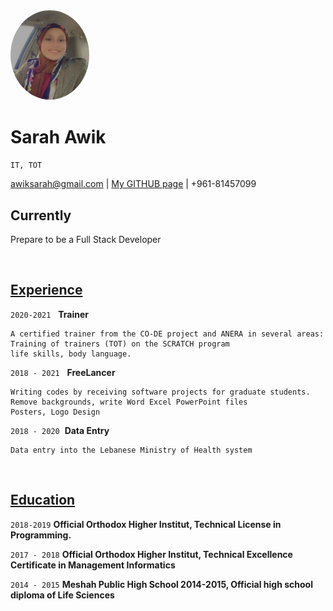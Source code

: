<style>
  
    img {
          border-radius: 50%;
    }
</style>
<span style="font-weight: bold;text-align: center; display: inline">
  <img alt="text" src="Sarah_Profile.jpeg" width="25%" height="25%"><br/> 
</span>
 


# Sarah Awik
`IT, TOT`
<div>
<a href="awiksarah@gmail.com">awiksarah@gmail.com</a>
| <a href="https://github.com/AWIKSARAH">My GITHUB page</a> | +961-81457099
</div>

## Currently

Prepare to be a Full Stack Developer

</br>

## <ins> Experience </ins>

`2020-2021` &nbsp;
__Trainer__ 
```
A certified trainer from the CO-DE project and ANERA in several areas:
Training of trainers (TOT) on the SCRATCH program
life skills, body language.
```
`2018 - 2021` &nbsp;
__FreeLancer__
```
Writing codes by receiving software projects for graduate students.
Remove backgrounds, write Word Excel PowerPoint files
Posters, Logo Design
```

`2018 - 2020`&nbsp;
__Data Entry__
```
Data entry into the Lebanese Ministry of Health system
```
</br>

## <ins> Education </ins>

`2018-2019`
__Official Orthodox Higher
Institut, Technical License
in Programming.__

`2017 - 2018`
__Official Orthodox Higher
Institut, Technical Excellence
Certificate in
Management Informatics__


`2014 - 2015`
__Meshah Public High School
2014-2015, Official high school
diploma of Life Sciences__



